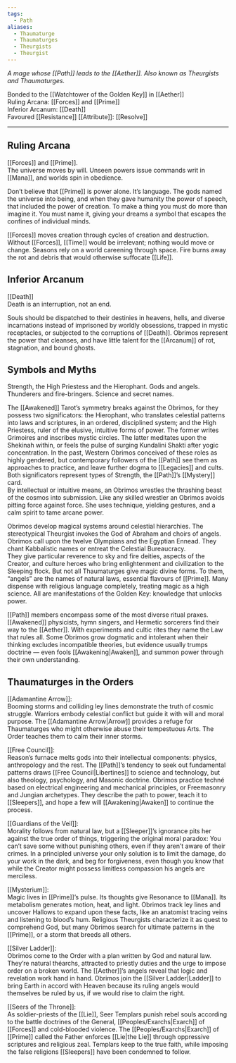```yaml
---
tags:
  - Path
aliases:
  - Thaumaturge
  - Thaumaturges
  - Theurgists
  - Theurgist
---
```

_A mage whose [[Path]] leads to the [[Aether]]. Also known as Theurgists and Thaumaturges._

Bonded to the [[Watchtower of the Golden Key]] in [[Aether]]\
Ruling Arcana: [[Forces]] and [[Prime]]\
Inferior Arcanum: [[Death]]\
Favoured [[Resistance]] [[Attribute]]: [[Resolve]]

---

## Ruling Arcana

[[Forces]] and [[Prime]].\
The universe moves by will. Unseen powers issue commands writ in [[Mana]], and worlds spin in obedience. 

Don’t believe that [[Prime]] is power alone. It’s language. The gods named the universe into being, and when they gave humanity the power of speech, that included the power of creation. To make a thing you must do more than imagine it. You must name it, giving your dreams a symbol that escapes the confines of individual minds.

[[Forces]] moves creation through cycles of creation and destruction. Without [[Forces]], [[Time]] would be irrelevant; nothing would move or change. Seasons rely on a world careening through space. Fire burns away the rot and debris that would otherwise suffocate [[Life]].

## Inferior Arcanum

[[Death]]\
Death is an interruption, not an end. 

Souls should be dispatched to their destinies in heavens, hells, and diverse incarnations instead of imprisoned by worldly obsessions, trapped in mystic receptacles, or subjected to the corruptions of [[Death]]. Obrimos represent the power that cleanses, and have little talent for the [[Arcanum]] of rot, stagnation, and bound ghosts.

## Symbols and Myths

Strength, the High Priestess and the Hierophant. Gods and angels. Thunderers and fire-bringers. Science and secret names. 

The [[Awakened]] Tarot’s symmetry breaks against the Obrimos, for they possess two significators: the Hierophant, who translates celestial patterns into laws and scriptures, in an ordered, disciplined system; and the High Priestess, ruler of the elusive, intuitive forms of power. The former writes Grimoires and inscribes mystic circles. The latter meditates upon the Shekinah within, or feels the pulse of surging Kundalini Shakti after yogic concentration. In the past, Western Obrimos conceived of these roles as highly gendered, but contemporary followers of the [[Path]] see them as approaches to practice, and leave further dogma to [[Legacies]] and cults. Both significators represent types of Strength, the [[Path]]’s [[Mystery]] card.\
By intellectual or intuitive means, an Obrimos wrestles the thrashing beast of the cosmos into submission. Like any skilled wrestler an Obrimos avoids pitting force against force. She uses technique, yielding gestures, and a calm spirit to tame arcane power. 

Obrimos develop magical systems around celestial hierarchies. The stereotypical Theurgist invokes the God of Abraham and choirs of angels. Obrimos call upon the twelve Olympians and the Egyptian Ennead. They chant Kabbalistic names or entreat the Celestial Bureaucracy.\
They give particular reverence to sky and fire deities, aspects of the Creator, and culture heroes who bring enlightenment and civilization to the Sleeping flock. But not all Thaumaturges give magic divine forms. To them, “angels” are the names of natural laws, essential flavours of [[Prime]]. Many dispense with religious language completely, treating magic as a high science. All are manifestations of the Golden Key: knowledge that unlocks power. 

[[Path]] members encompass some of the most diverse ritual praxes. [[Awakened]] physicists, hymn singers, and Hermetic sorcerers find their way to the [[Aether]]. With experiments and cultic rites they name the Law that rules all. Some Obrimos grow dogmatic and intolerant when their thinking excludes incompatible theories, but evidence usually trumps doctrine — even fools [[Awakening|Awaken]], and summon power through their own understanding.

## Thaumaturges in the Orders

[[Adamantine Arrow]]:\
Booming storms and colliding ley lines demonstrate the truth of cosmic struggle. Warriors embody celestial conflict but guide it with will and moral purpose. The [[Adamantine Arrow|Arrow]] provides a refuge for Thaumaturges who might otherwise abuse their tempestuous Arts. The Order teaches them to calm their inner storms.

[[Free Council]]:\
Reason’s furnace melts gods into their intellectual components: physics, anthropology and the rest. The [[Path]]’s tendency to seek out fundamental patterns draws [[Free Council|Libertines]] to science and technology, but also theology, psychology, and Masonic doctrine. Obrimos practice techné based on electrical engineering and mechanical principles, or Freemasonry and Jungian archetypes. They describe the path to power, teach it to [[Sleepers]], and hope a few will [[Awakening|Awaken]] to continue the process.

[[Guardians of the Veil]]:\
Morality follows from natural law, but a [[Sleeper]]’s ignorance pits her against the true order of things, triggering the original moral paradox: You can’t save some without punishing others, even if they aren’t aware of their crimes. In a principled universe your only solution is to limit the damage, do your work in the dark, and beg for forgiveness, even though you know that while the Creator might possess limitless compassion his angels are merciless.

[[Mysterium]]:\
Magic lives in [[Prime]]’s pulse. Its thoughts give Resonance to [[Mana]]. Its metabolism generates motion, heat, and light. Obrimos track ley lines and uncover Hallows to expand upon these facts, like an anatomist tracing veins and listening to blood’s hum. Religious Theurgists characterize it as quest to comprehend God, but many Obrimos search for ultimate patterns in the [[Prime]], or a storm that breeds all others.

[[Silver Ladder]]:\
Obrimos come to the Order with a plan written by God and natural law. They’re natural théarchs, attracted to priestly duties and the urge to impose order on a broken world. The [[Aether]]’s angels reveal that logic and revelation work hand in hand. Obrimos join the [[Silver Ladder|Ladder]] to bring Earth in accord with Heaven because its ruling angels would themselves be ruled by us, if we would rise to claim the right.

[[Seers of the Throne]]:\
As soldier-priests of the [[Lie]], Seer Templars punish rebel souls according to the battle doctrines of the General, [[Peoples/Exarchs|Exarch]] of [[Forces]] and cold-blooded violence. The [[Peoples/Exarchs|Exarch]] of [[Prime]] called the Father enforces [[Lie|the Lie]] through oppressive scriptures and religious zeal. Templars keep to the true faith, while imposing the false religions [[Sleepers]] have been condemned to follow.
